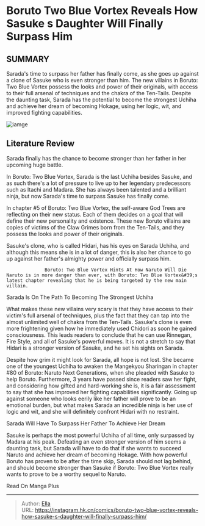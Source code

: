 # Boruto Two Blue Vortex Reveals How Sasuke s Daughter Will Finally Surpass Him


## SUMMARY 



  Sarada&#39;s time to surpass her father has finally come, as she goes up against a clone of Sasuke who is even stronger than him.   The new villains in Boruto: Two Blue Vortex possess the looks and power of their originals, with access to their full arsenal of techniques and the chakra of the Ten-Tails.   Despite the daunting task, Sarada has the potential to become the strongest Uchiha and achieve her dream of becoming Hokage, using her logic, wit, and improved fighting capabilities.  

![iamge](https://static1.srcdn.com/wordpress/wp-content/uploads/2023/12/sarada-and-sasuke.jpg)

## Literature Review

Sarada finally has the chance to become stronger than her father in her upcoming huge battle.




In Boruto: Two Blue Vortex, Sarada is the last Uchiha besides Sasuke, and as such there&#39;s a lot of pressure to live up to her legendary predecessors such as Itachi and Madara. She has always been talented and a brilliant ninja, but now Sarada&#39;s time to surpass Sasuke has finally come.




In chapter #5 of Boruto: Two Blue Vortex, the self-aware God Trees are reflecting on their new status. Each of them decides on a goal that will define their new personality and existence. These new Boruto villains are copies of victims of the Claw Grimes born from the Ten-Tails, and they possess the looks and power of their originals.

          

Sasuke&#39;s clone, who is called Hidari, has his eyes on Sarada Uchiha, and although this means she is in a lot of danger, this is also her chance to go up against her father&#39;s almighty power and officially surpass him.

                  Boruto: Two Blue Vortex Hints At How Naruto Will Die   Naruto is in more danger than ever, with Boruto: Two Blue Vortex&#39;s latest chapter revealing that he is being targeted by the new main villain.   





 Sarada Is On The Path To Becoming The Strongest Uchiha 
          

What makes these new villains very scary is that they have access to their victim&#39;s full arsenal of techniques, plus the fact that they can tap into the almost unlimited well of chakra from the Ten-Tails. Sasuke&#39;s clone is even more frightening given how he immediately used Chidori as soon he gained consciousness. This leads readers to conclude that he can use Rinnegan, Fire Style, and all of Sasuke&#39;s powerful moves. It is not a stretch to say that Hidari is a stronger version of Sasuke, and he set his sights on Sarada.

Despite how grim it might look for Sarada, all hope is not lost. She became one of the youngest Uchiha to awaken the Mangekyou Sharingan in chapter #80 of Boruto: Naruto Next Generations, when she pleaded with Sasuke to help Boruto. Furthermore, 3 years have passed since readers saw her fight, and considering how gifted and hard-working she is, it is a fair assessment to say that she has improved her fighting capabilities significantly. Going up against someone who looks eerily like her father will prove to be an emotional burden, but what makes Sarada an incredible ninja is her use of logic and wit, and she will definitely confront Hidari with no restraint.






 Sarada Will Have To Surpass Her Father To Achieve Her Dream 
          

Sasuke is perhaps the most powerful Uchiha of all time, only surpassed by Madara at his peak. Defeating an even stronger version of him seems a daunting task, but Sarada will have to do that if she wants to succeed Naruto and achieve her dream of becoming Hokage. With how powerful Boruto has proven to be after the time skip, Sarada should not lag behind, and should become stronger than Sasuke if Boruto: Two Blue Vortex really wants to prove to be a worthy sequel to Naruto.

Read On Manga Plus



---

> Author: [Ella](https://instagram.hk.cn/)  
> URL: https://instagram.hk.cn/comics/boruto-two-blue-vortex-reveals-how-sasuke-s-daughter-will-finally-surpass-him/  

